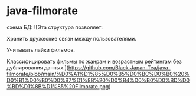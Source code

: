 # java-filmorate
схема БД:
![Эта структура позволяет:

Хранить дружеские связи между пользователями.

Учитывать лайки фильмов.

Классифицировать фильмы по жанрам и возрастным рейтингам без дублирования данных.](https://github.com/Black-Japan-Tea/java-filmorate/blob/main/%D0%A1%D1%85%D0%B5%D0%BC%D0%B0%20%D0%B1%D0%B0%D0%B7%D1%8B%20%D0%B4%D0%B0%D0%BD%D0%BD%D1%8B%D1%85%20Filmorate.png)
